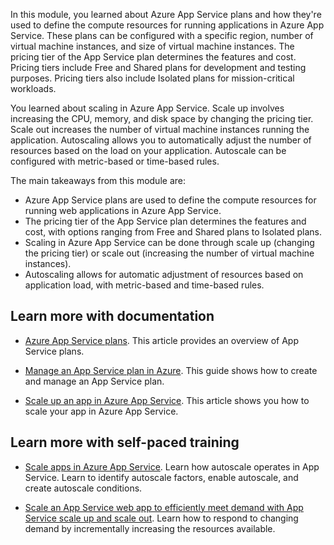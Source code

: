 In this module, you learned about Azure App Service plans and how they're used to define the compute resources for running applications in Azure App Service. These plans can be configured with a specific region, number of virtual machine instances, and size of virtual machine instances. The pricing tier of the App Service plan determines the features and cost. Pricing tiers include Free and Shared plans for development and testing purposes. Pricing tiers also include Isolated plans for mission-critical workloads.

You learned about scaling in Azure App Service. Scale up involves increasing the CPU, memory, and disk space by changing the pricing tier. Scale out increases the number of virtual machine instances running the application. Autoscaling allows you to automatically adjust the number of resources based on the load on your application. Autoscale can be configured with metric-based or time-based rules.

The main takeaways from this module are:
- Azure App Service plans are used to define the compute resources for running web applications in Azure App Service.
- The pricing tier of the App Service plan determines the features and cost, with options ranging from Free and Shared plans to Isolated plans.
- Scaling in Azure App Service can be done through scale up (changing the pricing tier) or scale out (increasing the number of virtual machine instances).
- Autoscaling allows for automatic adjustment of resources based on application load, with metric-based and time-based rules.

## Learn more with documentation

- [Azure App Service plans](/azure/app-service/overview-hosting-plans). This article provides an overview of App Service plans. 

- [Manage an App Service plan in Azure](/azure/app-service/app-service-plan-manage). This guide shows how to create and manage an App Service plan.

- [Scale up an app in Azure App Service](/azure/app-service/manage-scale-up). This article shows you how to scale your app in Azure App Service. 

## Learn more with self-paced training

- [Scale apps in Azure App Service](/training/modules/scale-apps-app-service/). Learn how autoscale operates in App Service. Learn to identify autoscale factors, enable autoscale, and create autoscale conditions.

- [Scale an App Service web app to efficiently meet demand with App Service scale up and scale out](/training/modules/app-service-scale-up-scale-out/). Learn how to respond to changing demand by incrementally increasing the resources available.